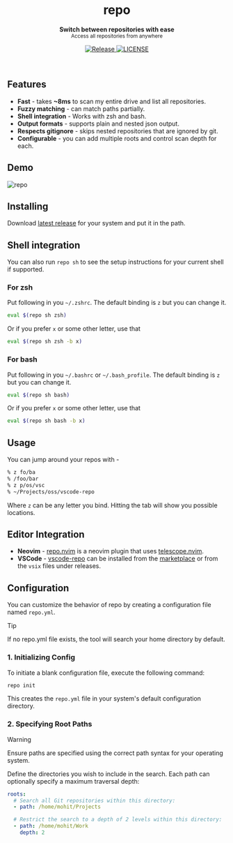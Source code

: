 <h1 align='center'>repo</h1>
<p align="center">
  <b>Switch between repositories with ease</b><br/>
  <sub>Access all repositories from anywhere</a></sub>
</p>
<p align='center'>
  <a href="https://github.com/mohitsinghs/repo/actions/workflows/release.yml">
    <img alt="Release" src="https://img.shields.io/github/actions/workflow/status/mohitsinghs/repo/release.yml?style=flat-square" />
  </a>
  <a href="https://github.com/mohitsinghs/repo/blob/main/LICENSE">
    <img alt="LICENSE" src="https://img.shields.io/github/license/mohitsinghs/repo?style=flat-square" />
  </a>
</p>
<br />

## Features

- **Fast** - takes **~8ms** to scan my entire drive and list all repositories.
- **Fuzzy matching** - can match paths partially.
- **Shell integration** - Works with zsh and bash.
- **Output formats** - supports plain and nested json output.
- **Respects gitignore** - skips nested repositories that are ignored by git.
- **Configurable** - you can add multiple roots and control scan depth for each.

## Demo

![repo](https://user-images.githubusercontent.com/4941333/210469514-3e15eb3e-ae9e-44a4-8b97-f01195eb1ea4.gif)

## Installing

Download [latest release](https://github.com/mohitsinghs/repo/releases/latest) for your system and put it in the path.

## Shell integration

You can also run `repo sh` to see the setup instructions for your current shell if supported.

### For zsh

Put following in you `~/.zshrc`. The default binding is `z` but you can change it.

```bash
eval $(repo sh zsh)
```

Or if you prefer `x` or some other letter, use that

```bash
eval $(repo sh zsh -b x)
```

### For bash

Put following in you `~/.bashrc` or `~/.bash_profile`. The default binding is `z` but you can change it.

```bash
eval $(repo sh bash)
```

Or if you prefer `x` or some other letter, use that

```bash
eval $(repo sh bash -b x)
```

## Usage

You can jump around your repos with -

```bash
% z fo/ba
% /foo/bar
% z p/os/vsc
% ~/Projects/oss/vscode-repo
```

Where `z` can be any letter you bind. Hitting the tab will show you possible locations.

## Editor Integration

- **Neovim** - [repo.nvim](https://github.com/mohitsinghs/repo.nvim) is a neovim plugin that uses [telescope.nvim](https://github.com/nvim-telescope/telescope.nvim).
- **VSCode** - [vscode-repo](https://github.com/mohitsinghs/vscode-repo) can be installed from the [marketplace](https://marketplace.visualstudio.com/items?itemName=mohitsingh.repo) or from the `vsix` files under releases.

## Configuration

You can customize the behavior of repo by creating a configuration file named `repo.yml`.

> [!TIP]
> If no repo.yml file exists, the tool will search your home directory by default.

### 1. Initializing Config

To initiate a blank configuration file, execute the following command:

```sh
repo init
```

This creates the `repo.yml` file in your system's default configuration directory.

### 2. Specifying Root Paths

> [!WARNING]
> Ensure paths are specified using the correct path syntax for your operating system.

Define the directories you wish to include in the search. Each path can optionally specify a maximum traversal depth:

```yaml
roots:
  # Search all Git repositories within this directory:
  - path: /home/mohit/Projects

  # Restrict the search to a depth of 2 levels within this directory:
  - path: /home/mohit/Work
    depth: 2
```
